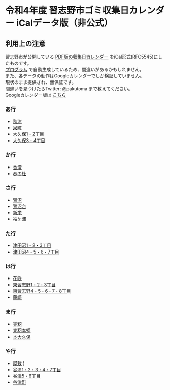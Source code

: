 # 令和4年度 習志野市ゴミ収集日カレンダー iCalデータ版（非公式）

## 利用上の注意
習志野市が公開している [PDF版の収集日カレンダー](https://www.city.narashino.lg.jp/smph/kurashi/gomi/gomi/r4calendar.html) をiCal形式(RFC5545)にしたものです。  
[プログラム](https://github.com/pakutoma/narashino-gomi-calendar) で自動生成しているため、間違いがあるかもしれません。  
また、各データの動作はGoogleカレンダーでしか検証していません。  
現状のまま提供され、無保証です。  
間違いを見つけたらTwitter: @pakutoma まで教えてください。  
Googleカレンダー版は [こちら](../)

### あ行
- [秋津](./R4akitu.ics)
- [泉町](./R4izumichou.ics)
- [大久保1・2丁目](./R4ookubo12.ics)
- [大久保3・4丁目](./R4ookubo34.ics)

### か行
- [香澄](./R4kasumi.ics)
- [奏の杜](./R4kanadenomori.ics)

### さ行
- [鷺沼](./R4saginuma.ics)
- [鷺沼台](./R4saginumadai.ics)
- [新栄](./R4shinei.ics)
- [袖ケ浦](./R4sodegaura.ics)

### た行
- [津田沼1・2・3丁目](./R4tudanuma123.ics)
- [津田沼4・5・6・7丁目](./R4tudanuma4567.ics)

### は行
- [花咲](./R4hanasaki.ics)
- [東習志野1・2・3丁目](./R4higashinarashino123.ics)
- [東習志野4・5・6・7・8丁目](./R4higasinarasino45678.ics)
- [藤崎](./R4fujisaki.ics)

### ま行
- [実籾](./R4mimomi.ics)
- [実籾本郷](./R4mimomihongo.ics)
- [本大久保](./R4motoookubo.ics)

### や行
- [屋敷](./R4yashiki.ics)
)
- [谷津1・2・3・4・7丁目](./R4yatsu12347.ics)
- [谷津5・6丁目](./R4yatu56.ics)
- [谷津町](./R4yatumachi.ics)